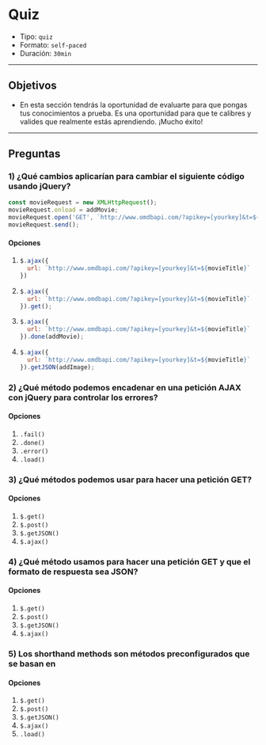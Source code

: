 # Quiz

- Tipo: `quiz`
- Formato: `self-paced`
- Duración: `30min`

***

## Objetivos

- En esta sección tendrás la oportunidad de evaluarte para que pongas tus
  conocimientos a prueba. Es una oportunidad para que te calibres y valides que
  realmente estás aprendiendo. ¡Mucho éxito!

***

## Preguntas

### 1) ¿Qué cambios aplicarían para cambiar el siguiente código usando jQuery?

```javascript
const movieRequest = new XMLHttpRequest();
movieRequest.onload = addMovie;
movieRequest.open('GET', `http://www.omdbapi.com/?apikey=[yourkey]&t=${movieTitle}`);
movieRequest.send();
```

#### Opciones

1. ```javascript
   $.ajax({
     url: `http://www.omdbapi.com/?apikey=[yourkey]&t=${movieTitle}`
   })
   ```
2. ```javascript
   $.ajax({
     url: `http://www.omdbapi.com/?apikey=[yourkey]&t=${movieTitle}`
   }).get();
   ```
3. ```javascript
   $.ajax({
     url: `http://www.omdbapi.com/?apikey=[yourkey]&t=${movieTitle}`
   }).done(addMovie);
   ```
4. ```javascript
   $.ajax({
     url: `http://www.omdbapi.com/?apikey=[yourkey]&t=${movieTitle}`
   }).getJSON(addImage);
   ```

<solution style="display:none;">3</solution>

### 2) ¿Qué método podemos encadenar en una petición AJAX con jQuery para controlar los errores?

#### Opciones

1. `.fail()`
2. `.done()`
3. `.error()`
4. `.load()`

<solution style="display:none;">1</solution>

### 3) ¿Qué métodos podemos usar para hacer una petición GET?

#### Opciones

1. `$.get()`
2. `$.post()`
3. `$.getJSON()`
4. `$.ajax()`

<solution style="display:none;">1, 3, 4</solution>

### 4) ¿Qué método usamos para hacer una petición GET y que el formato de respuesta sea JSON?

#### Opciones

1. `$.get()`
2. `$.post()`
3. `$.getJSON()`
4. `$.ajax()`

<solution style="display:none;">3</solution>

### 5) Los shorthand methods son métodos preconfigurados que se basan en

#### Opciones

1. `$.get()`
2. `$.post()`
3. `$.getJSON()`
4. `$.ajax()`
5. `.load()`

<solution style="display:none;">4</solution>

